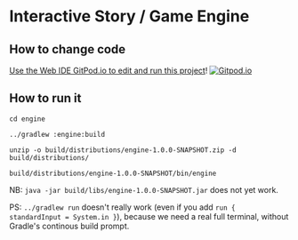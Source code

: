 # Interactive Story / Game Engine

## How to change code

[Use the Web IDE GitPod.io to edit and run this project](https://gitpod.io#https://github.com/vorburger/minecraft-storeys-maker/tree/master/engine)!  [![Gitpod.io](https://gitpod.io/button/open-in-gitpod.svg)](https://gitpod.io#https://github.com/vorburger/minecraft-storeys-maker/tree/master/engine) 

## How to run it

    cd engine

    ../gradlew :engine:build

    unzip -o build/distributions/engine-1.0.0-SNAPSHOT.zip -d build/distributions/

    build/distributions/engine-1.0.0-SNAPSHOT/bin/engine

NB: `java -jar build/libs/engine-1.0.0-SNAPSHOT.jar` does not yet work.

PS: `../gradlew run` doesn't really work
(even if you add `run { standardInput = System.in }`),
because we need a real full terminal, without Gradle's continous build prompt.
